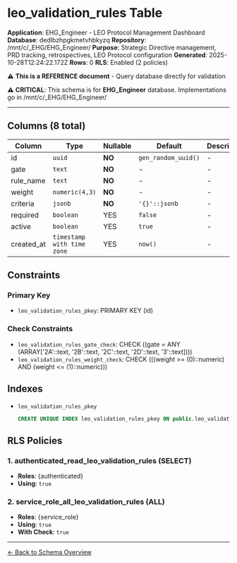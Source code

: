 # leo_validation_rules Table

**Application**: EHG_Engineer - LEO Protocol Management Dashboard
**Database**: dedlbzhpgkmetvhbkyzq
**Repository**: /mnt/c/_EHG/EHG_Engineer/
**Purpose**: Strategic Directive management, PRD tracking, retrospectives, LEO Protocol configuration
**Generated**: 2025-10-28T12:24:22.172Z
**Rows**: 0
**RLS**: Enabled (2 policies)

⚠️ **This is a REFERENCE document** - Query database directly for validation

⚠️ **CRITICAL**: This schema is for **EHG_Engineer** database. Implementations go in /mnt/c/_EHG/EHG_Engineer/

---

## Columns (8 total)

| Column | Type | Nullable | Default | Description |
|--------|------|----------|---------|-------------|
| id | `uuid` | **NO** | `gen_random_uuid()` | - |
| gate | `text` | **NO** | - | - |
| rule_name | `text` | **NO** | - | - |
| weight | `numeric(4,3)` | **NO** | - | - |
| criteria | `jsonb` | **NO** | `'{}'::jsonb` | - |
| required | `boolean` | YES | `false` | - |
| active | `boolean` | YES | `true` | - |
| created_at | `timestamp with time zone` | YES | `now()` | - |

## Constraints

### Primary Key
- `leo_validation_rules_pkey`: PRIMARY KEY (id)

### Check Constraints
- `leo_validation_rules_gate_check`: CHECK ((gate = ANY (ARRAY['2A'::text, '2B'::text, '2C'::text, '2D'::text, '3'::text])))
- `leo_validation_rules_weight_check`: CHECK (((weight >= (0)::numeric) AND (weight <= (1)::numeric)))

## Indexes

- `leo_validation_rules_pkey`
  ```sql
  CREATE UNIQUE INDEX leo_validation_rules_pkey ON public.leo_validation_rules USING btree (id)
  ```

## RLS Policies

### 1. authenticated_read_leo_validation_rules (SELECT)

- **Roles**: {authenticated}
- **Using**: `true`

### 2. service_role_all_leo_validation_rules (ALL)

- **Roles**: {service_role}
- **Using**: `true`
- **With Check**: `true`

---

[← Back to Schema Overview](../database-schema-overview.md)
